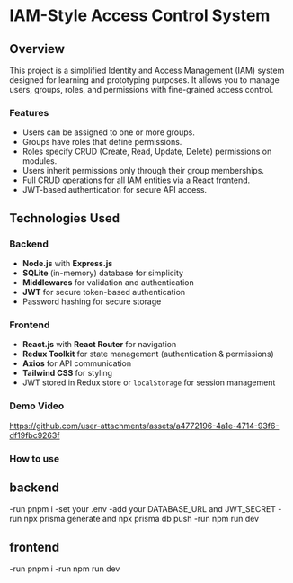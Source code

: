 # IAM-Style Access Control System

## Overview
This project is a simplified Identity and Access Management (IAM) system designed for learning and prototyping purposes. It allows you to manage users, groups, roles, and permissions with fine-grained access control.

### Features
- Users can be assigned to one or more groups.
- Groups have roles that define permissions.
- Roles specify CRUD (Create, Read, Update, Delete) permissions on modules.
- Users inherit permissions only through their group memberships.
- Full CRUD operations for all IAM entities via a React frontend.
- JWT-based authentication for secure API access.

## Technologies Used

### Backend
- **Node.js** with **Express.js**
- **SQLite** (in-memory) database for simplicity
- **Middlewares** for validation and authentication
- **JWT** for secure token-based authentication
- Password hashing for secure storage

### Frontend
- **React.js** with **React Router** for navigation
- **Redux Toolkit** for state management (authentication & permissions)
- **Axios** for API communication
- **Tailwind CSS** for styling
- JWT stored in Redux store or `localStorage` for session management

### Demo Video
https://github.com/user-attachments/assets/a4772196-4a1e-4714-93f6-df19fbc9263f



### How to use

## backend
-run pnpm i
-set your .env
  -add your DATABASE_URL and JWT_SECRET
-run npx prisma generate and npx prisma db push
-run npm run dev

## frontend
-run pnpm i
-run npm run dev
